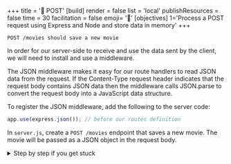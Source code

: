 +++
title = '📨 POST'
[build]
    render = false
    list = 'local'
    publishResources = false
time = 30
facilitation = false
emoji= '🧩'
[objectives]
    1='Process a POST request using Express and Node and store data in memory'
+++

`POST /movies should save a new movie`

In order for our server-side to receive and use the data sent by the client, we will need to install and use a middleware.

The JSON middleware makes it easy for our route handlers to read JSON data from the request. If the Content-Type request header indicates that the request body contains JSON data then the middleware calls JSON.parse to convert the request body into a JavaScript data structure.

To register the JSON middleware, add the following to the server code:

```js
app.use(express.json()); // before our routes definition
```

In `server.js`, create a `POST /movies` endpoint that saves a new movie. The movie will be passed as a JSON object in the request body.

<details>
<summary> Step by step if you get stuck </summary>

1. Add the following code to `server.js`:

```js
app.post("/movies", (req, res) => {
  const newMovie = req.body;
  moviesData.push(newMovie);
  res.send("movie added successfully!");
});
```

1. Open Postman and create a new request.
1. Set the Request Type to POST.
1. Enter the URL for your endpoint, which should be http://localhost:3000/movies.
1. Set the Body Type to raw and format to JSON (application/json).
1. Enter the movie Data in the body of the request as JSON:

```
{
  "id": "13",
  "title": "Boyhood",
  "certificate": "15",
  "yearOfRelease": 2014,
  "director": "Richard Linklater"
}
```

1. Click Send.
1. You should see the movie you just created in the response.

</details>
